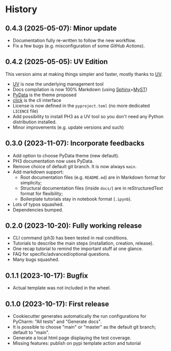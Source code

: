 # History

## 0.4.3 (2025-05-07): Minor update

* Documentation fully re-written to follow the new workflow.
* Fix a few bugs (e.g. misconfiguration of some *GitHub Actions*).


## 0.4.2 (2025-05-05): UV Edition

This version aims at making things simpler and faster, mostly thanks to [UV].

- [UV] is now the underlying management tool
- Docs compilation is now 100% Markdown (using [Sphinx]+[MyST])
- [PyData] is the theme proposed
- [click] is the cli interface
- License is now defined in the `pyproject.toml` (no more dedicated `LICENCE` file)
- Add possibility to install PH3 as a UV tool so you don't need any Python distribution installed.  
- Minor improvements (e.g. update versions and such)

[UV]: https://docs.astral.sh/uv/
[Sphinx]: https://www.sphinx-doc.org/en/master/
[MyST]: https://myst-parser.readthedocs.io/en/v0.15.1/index.html
[PyData]: https://pydata-sphinx-theme.readthedocs.io/en/stable/index.html
[click]: https://click.palletsprojects.com/en/stable/

## 0.3.0 (2023-11-07): Incorporate feedbacks

- Add option to choose PyData theme (new default).
- PH3 documentation now uses PyData.
- Remove choice of default git branch. It is now always `main`.
- Add markdown support:
  - Root documentation files (e.g. `README.md`) are in Markdown format for simplicity;
  - Structural documentation files (inside `docs/`) are in reStructuredText format for flexibility;
  - Boilerplate tutorials stay in notebook format (`.ipynb`).
- Lots of typos squashed.
- Dependencies bumped.

## 0.2.0 (2023-10-20): Fully working release

- CLI command (ph3) has been tested in real conditions.
- Tutorials to describe the main steps (installation, creation, release).
- One recap tutorial to remind the important stuff at one glance.
- FAQ for specific/advanced/optional questions.
- Many bugs squashed.


## 0.1.1 (2023-10-17): Bugfix

- Actual template was not included in the wheel.

## 0.1.0 (2023-10-17): First release

- Cookiecutter generates automatically the run configurations for PyCharm: "All tests" and "Generate docs".
- It is possible to choose "main" or "master" as the default git branch; default to "main".
- Generate a local html page displaying the test coverage.
- Missing features: publish on pypi template action and tutorial
